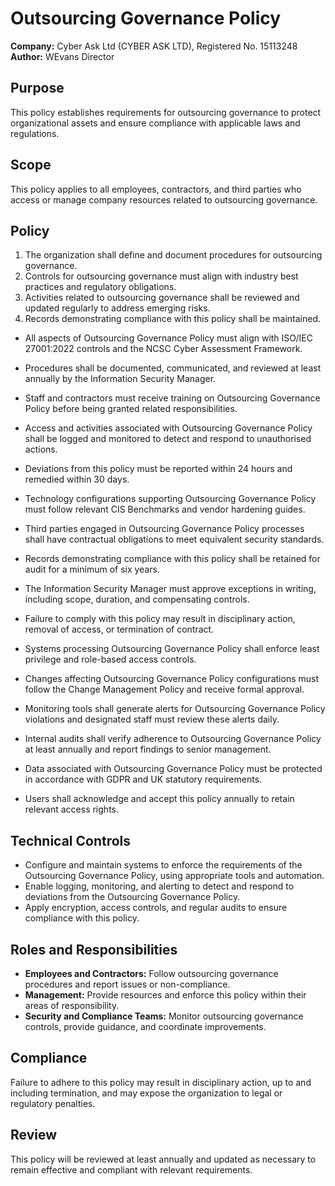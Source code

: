 # Outsourcing Governance Policy

**Company:** Cyber Ask Ltd (CYBER ASK LTD), Registered No. 15113248  
**Author:** WEvans Director

## Purpose

This policy establishes requirements for outsourcing governance to protect organizational assets and ensure compliance with applicable laws and regulations.

## Scope

This policy applies to all employees, contractors, and third parties who access or manage company resources related to outsourcing governance.

## Policy
1. The organization shall define and document procedures for outsourcing governance.
2. Controls for outsourcing governance must align with industry best practices and regulatory obligations.
3. Activities related to outsourcing governance shall be reviewed and updated regularly to address emerging risks.
4. Records demonstrating compliance with this policy shall be maintained.

- All aspects of Outsourcing Governance Policy must align with ISO/IEC 27001:2022 controls and the NCSC Cyber Assessment Framework.
- Procedures shall be documented, communicated, and reviewed at least annually by the Information Security Manager.
- Staff and contractors must receive training on Outsourcing Governance Policy before being granted related responsibilities.
- Access and activities associated with Outsourcing Governance Policy shall be logged and monitored to detect and respond to unauthorised actions.
- Deviations from this policy must be reported within 24 hours and remedied within 30 days.
- Technology configurations supporting Outsourcing Governance Policy must follow relevant CIS Benchmarks and vendor hardening guides.
- Third parties engaged in Outsourcing Governance Policy processes shall have contractual obligations to meet equivalent security standards.
- Records demonstrating compliance with this policy shall be retained for audit for a minimum of six years.
- The Information Security Manager must approve exceptions in writing, including scope, duration, and compensating controls.
- Failure to comply with this policy may result in disciplinary action, removal of access, or termination of contract.

- Systems processing Outsourcing Governance Policy shall enforce least privilege and role-based access controls.
- Changes affecting Outsourcing Governance Policy configurations must follow the Change Management Policy and receive formal approval.
- Monitoring tools shall generate alerts for Outsourcing Governance Policy violations and designated staff must review these alerts daily.
- Internal audits shall verify adherence to Outsourcing Governance Policy at least annually and report findings to senior management.
- Data associated with Outsourcing Governance Policy must be protected in accordance with GDPR and UK statutory requirements.
- Users shall acknowledge and accept this policy annually to retain relevant access rights.

## Technical Controls

- Configure and maintain systems to enforce the requirements of the Outsourcing Governance Policy, using appropriate tools and automation.
- Enable logging, monitoring, and alerting to detect and respond to deviations from the Outsourcing Governance Policy.
- Apply encryption, access controls, and regular audits to ensure compliance with this policy.

## Roles and Responsibilities

- **Employees and Contractors:** Follow outsourcing governance procedures and report issues or non-compliance.
- **Management:** Provide resources and enforce this policy within their areas of responsibility.
- **Security and Compliance Teams:** Monitor outsourcing governance controls, provide guidance, and coordinate improvements.

## Compliance

Failure to adhere to this policy may result in disciplinary action, up to and including termination, and may expose the organization to legal or regulatory penalties.

## Review

This policy will be reviewed at least annually and updated as necessary to remain effective and compliant with relevant requirements.

